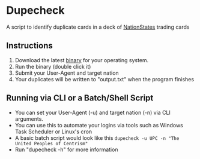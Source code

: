 # Dupecheck
A script to identify duplicate cards in a deck of [NationStates](https://www.nationstates.net) trading cards
## Instructions
1. Download the latest [binary](https://github.com/nsupc/dupecheck/releases) for your operating system.
3. Run the binary (double click it)
4. Submit your User-Agent and target nation
5. Your duplicates will be written to "output.txt" when the program finishes
## Running via CLI or a Batch/Shell Script
- You can set your User-Agent (-u) and target nation (-n) via CLI arguments.
- You can use this to automate your logins via tools such as Windows Task Scheduler or Linux's cron
- A basic batch script would look like this ``dupecheck -u UPC -n "The United Peoples of Centrism"``
- Run "dupecheck -h" for more information

